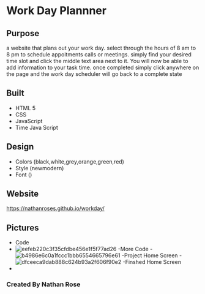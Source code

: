# Work Day Plannner

## Purpose

a website that plans out your work day. select through the hours of 8 am to 8 pm to schedule appoitments calls or meetings. simply find your desired time slot and click the middle text area next to it. You will now be able to add information to your task time. once completed simply click anywhere on the page and the work day scheduler will go back to a complete state

## Built

- HTML 5
- CSS
- JavaScript
- Time Java Script

## Design

- Colors (black,white,grey,orange,green,red)
- Style (newmodern)
- Font ()

## Website

https://nathanroses.github.io/workday/

## Pictures

- Code
- ![eefeb220c3f35cfdbe456e1f5f77ad26](https://user-images.githubusercontent.com/87315662/133958272-86330a3e-5313-4271-9e61-030ec3b897ef.png)
-More Code
-![b4986e6c0a1fccc1bbb6554665796e61](https://user-images.githubusercontent.com/87315662/133958290-9c6e3f72-8951-4f60-b844-fa98f6f63f13.png)
-Project Home Screen
-![dfceeca9dab888c624b93a2f606f90e2](https://user-images.githubusercontent.com/87315662/133958299-e1960e18-e9f0-4e8f-af63-853220566ccc.png)
-Finshed Home Screen
-

### Created By Nathan Rose
